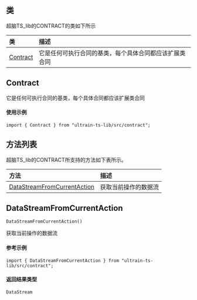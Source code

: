 ## 类
超脑TS_lib的CONTRACT的类如下所示

| 类                                                                                        | 描述                                                 |
| :------------------------------------------------------------------------------------------| :----------------------------------------------------|
| [Contract](docs-cn/contract/06-ts-contract#Contract)                          |它是任何可执行合同的基类，每个具体合同都应该扩展类合同                             |

## Contract
它是任何可执行合同的基类，每个具体合同都应该扩展类合同

#### 使用示例
```nodejs
import { Contract } from "ultrain-ts-lib/src/contract";
```

## 方法列表
超脑TS_lib的CONTRACT所支持的方法如下表所示。

| 方法                                                                                        | 描述                                                 |
| :------------------------------------------------------------------------------------------| :----------------------------------------------------|
| [DataStreamFromCurrentAction](docs-cn/contract/06-ts-contract#DataStreamFromCurrentAction)                           |获取当前操作的数据流                              |


## DataStreamFromCurrentAction
```
DataStreamFromCurrentAction()
```
获取当前操作的数据流


#### 参考示例
```nodejs
import { DataStreamFromCurrentAction } from "ultrain-ts-lib/src/contract";
```

#### 返回结果类型
`DataStream`

